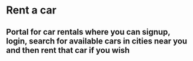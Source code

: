 # Rent a car

## Portal for car rentals where you can signup, login, search for available cars in cities near you and then rent that car if you wish

